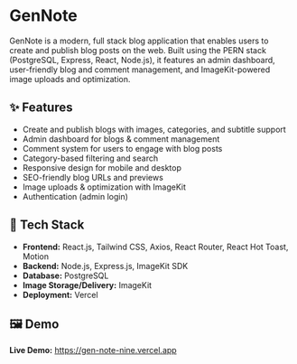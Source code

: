 # GenNote

GenNote is a modern, full stack blog application that enables users to create and publish blog posts on the web. Built using the PERN stack (PostgreSQL, Express, React, Node.js), it features an admin dashboard, user-friendly blog and comment management, and ImageKit-powered image uploads and optimization.

## ✨ Features

- Create and publish blogs with images, categories, and subtitle support
- Admin dashboard for blogs & comment management
- Comment system for users to engage with blog posts
- Category-based filtering and search
- Responsive design for mobile and desktop
- SEO-friendly blog URLs and previews
- Image uploads & optimization with ImageKit
- Authentication (admin login)

## 🚀 Tech Stack

- **Frontend:** React.js, Tailwind CSS, Axios, React Router, React Hot Toast, Motion
- **Backend:** Node.js, Express.js, ImageKit SDK
- **Database:** PostgreSQL
- **Image Storage/Delivery:** ImageKit
- **Deployment:** Vercel

## 🖼️ Demo

**Live Demo:** https://gen-note-nine.vercel.app
